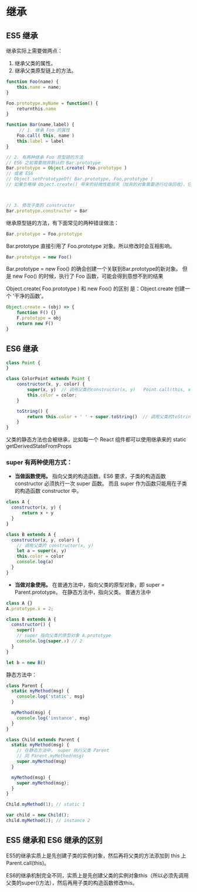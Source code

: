 <!--
 * @Author: liushuhao
 * @Date: 2021-03-04 21:29:03
 * @LastEditors: Do not edit
 * @LastEditTime: 2021-03-06 16:48:06
-->
# 继承
## ES5 继承
继承实际上需要做两点：
1. 继承父类的属性。
2. 继承父类原型链上的方法。
```js
function Foo(name) { 
    this.name = name;
}

Foo.prototype.myName = function() { 
    returnthis.name
}

function Bar(name,label) {
     // 1. 继承 Foo 的属性
    Foo.call( this, name )  
    this.label = label
}

// 2. 有两种继承 Foo 原型链的方法
// ES6 之前需要抛弃默认的 Bar.prototype
Bar.prototype = Object.create( Foo.prototype )  
// 或者 ES6 
// Object.setPrototypeOf( Bar.prototype, Foo,prototype )
// 如果忽略掉 Object.create() 带来的轻微性能损失（抛弃的对象需要进行垃圾回收），它实际上比 ES6 之后的方法更短而且可读性更高。



// 3. 修改子类的 constructor
Bar.prototype.constructor = Bar
```

继承原型链的方法，有下面常见的两种错误做法：
```js
Bar.prototype = Foo.prototype
```
Bar.prototype 直接引用了 Foo.prototype 对象。所以修改时会互相影响。

```js
Bar.prototype = new Foo()
```
Bar.prototype =  new Foo() 的确会创建一个关联到Bar.prototype的新对象。 但是 new Foo() 的时候，执行了 Foo 函数，可能会得到意想不到的结果

Object.create( Foo.prototype ) 和 new Foo() 的区别 是：Object.create 创建一个 '干净的函数'。 
```js
Object.create = (obj) => {
    function F() {}
    F.prototype = obj
    return new F()
}
```                

## ES6 继承
```js
class Point {
}

class ColorPoint extends Point {
    constructor(x, y, color) {
        super(x, y)  // 调用父类的constructor(x, y)   Point.call(this, x, y)
        this.color = color;
    }

    toString() {
        return this.color + ' ' + super.toString()  // 调用父类的toString()
    }
}
```

父类的静态方法也会被继承，比如每一个 React 组件都可以使用继承来的 static getDerivedStateFromProps 

### super 有两种使用方式：
- **当做函数使用。** 指向父类的构造函数。ES6 要求，子类的构造函数 constructor 必须执行一次 super 函数。 而且 super 作为函数只能用在子类的构造函数 constructor 中。
```js
class A {
  constructor(x, y) {
      return x + y
  }
}

class B extends A {
  constructor(x, y, color) {
    // 调用父类的 constructor(x, y)
    let a = super(x, y)  
    this.color = color
    console.log(a)
  }
}

```

- **当做对象使用。** 在普通方法中，指向父类的原型对象，即 super = Parent.prototype。 在静态方法中，指向父类。
普通方法中
```js
class A {}
A.prototype.x = 2;

class B extends A {
  constructor() {
    super()
    // super 指向父类的原型对象 A.prototype
    console.log(super.x) // 2
  }
}

let b = new B()
```

静态方法中：
```js
class Parent {
  static myMethod(msg) {
    console.log('static', msg)
  }

  myMethod(msg) {
    console.log('instance', msg)
  }
}

class Child extends Parent {
  static myMethod(msg) {
    // 在静态方法中， super 执行父类 Parent
    // 同 Parent.myMethod(msg)
    super.myMethod(msg)
  }

  myMethod(msg) {
    super.myMethod(msg);
  }
}

Child.myMethod(1); // static 1

var child = new Child();
child.myMethod(2); // instance 2
```

## ES5 继承和 ES6 继承的区别
ES5的继承实质上是先创建子类的实例对象，然后再将父类的方法添加到 this 上 Parent.call(this)。   


ES6的继承机制完全不同，实质上是先创建父类的实例对象this（所以必须先调用父类的super()方法），然后再用子类的构造函数修改this。